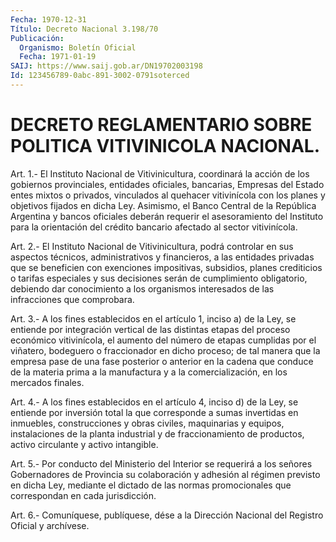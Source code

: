```yaml
---
Fecha: 1970-12-31
Título: Decreto Nacional 3.198/70
Publicación:
  Organismo: Boletín Oficial
  Fecha: 1971-01-19
SAIJ: https://www.saij.gob.ar/DN19702003198
Id: 123456789-0abc-891-3002-0791soterced
---
```

# DECRETO REGLAMENTARIO SOBRE POLITICA VITIVINICOLA NACIONAL.

<a id="1"></a>
Art.  1.- El Instituto Nacional de Vitivinicultura, coordinará la  acción de  los  gobiernos  provinciales,  entidades  oficiales, bancarias,  Empresas del Estado entes mixtos o privados, vinculados al quehacer vitivinícola  con  los  planes  y  objetivos fijados en dicha Ley. Asimismo, el Banco Central de la República  Argentina  y bancos  oficiales  deberán  requerir el asesoramiento del Instituto para  la  orientación  del  crédito  bancario  afectado  al  sector vitivinícola.

<a id="2"></a>
Art.  2.-  El  Instituto  Nacional  de  Vitivinicultura, podrá controlar en sus aspectos técnicos, administrativos  y financieros, a    las  entidades  privadas  que  se  beneficien  con  exenciones impositivas,  subsidios,  planes crediticios o tarifas especiales y sus  decisiones  serán de cumplimiento  obligatorio,  debiendo  dar conocimiento a los  organismos  interesados de las infracciones que comprobara.

<a id="3"></a>
Art.  3.- A los fines establecidos en el artículo 1, inciso a) de la Ley, se  entiende  por  integración vertical de las distintas etapas del proceso económico vitivinícola,  el  aumento  del número de  etapas  cumplidas por el viñatero, bodeguero o fraccionador  en dicho proceso;  de  tal  manera  que  la  empresa  pase de una fase posterior o anterior en la cadena que conduce de la  materia  prima a  la manufactura y a la comercialización, en los mercados finales.

<a id="4"></a>
Art.  4.- A los fines establecidos en el artículo 4, inciso d) de la Ley, se  entiende  por  inversión  total la que corresponde a sumas  invertidas  en inmuebles, construcciones  y  obras  civiles, maquinarias y equipos,  instalaciones  de la planta industrial y de fraccionamiento   de  productos,  activo  circulante    y    activo intangible.

<a id="5"></a>
Art. 5.- Por conducto del Ministerio del Interior se requerirá a los  señores Gobernadores de Provincia su colaboración y adhesión al régimen  previsto  en  dicha  Ley,  mediante  el  dictado de las normas    promocionales  que  correspondan  en  cada  jurisdicción.

<a id="6"></a>
Art. 6.- Comuníquese, publíquese, dése a la Dirección Nacional del Registro Oficial y archívese.